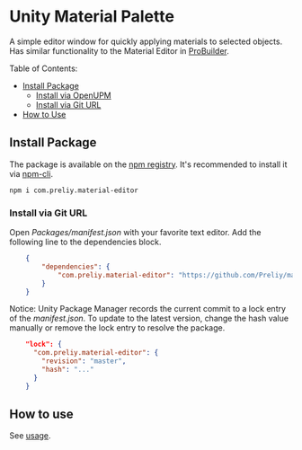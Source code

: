 # Unity Material Palette
A simple editor window for quickly applying materials to selected objects. Has similar functionality to the Material Editor in [ProBuilder](https://docs.unity3d.com/Packages/com.unity.probuilder@5.2/manual/tool-panels.html). 

Table of Contents:

- [Install Package](#install-package)
    - [Install via OpenUPM](#install-via-openupm)
    - [Install via Git URL](#install-via-git-url)
- [How to Use](#how-to-use)

## Install Package
The package is available on the [npm registry](https://www.npmjs.com/). It's recommended to install it via [npm-cli](https://docs.npmjs.com/cli).
```
npm i com.preliy.material-editor
```

### Install via Git URL
Open *Packages/manifest.json* with your favorite text editor. Add the following line to the dependencies block.

```json
    {
        "dependencies": {
            "com.preliy.material-editor": "https://github.com/Preliy/material-editor.git"
        }
    }
```

Notice: Unity Package Manager records the current commit to a lock entry of the *manifest.json*. To update to the latest version, change the hash value manually or remove the lock entry to resolve the package.

```json
    "lock": {
      "com.preliy.material-editor": {
        "revision": "master",
        "hash": "..."
      }
    }
```

## How to use
See [usage](./Documentation~/MaterialPalette.md).

